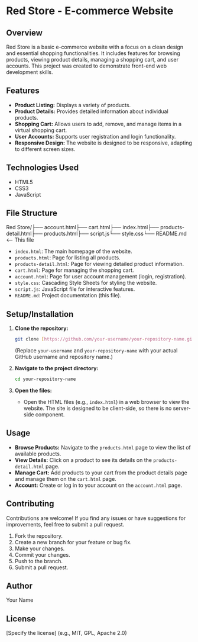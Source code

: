 # Red Store - E-commerce Website

## Overview

Red Store is a basic e-commerce website with a focus on a clean design and essential shopping functionalities. It includes features for browsing products, viewing product details, managing a shopping cart, and user accounts.  This project was created to demonstrate front-end web development skills.

## Features

* **Product Listing:** Displays a variety of products.
* **Product Details:** Provides detailed information about individual products.
* **Shopping Cart:** Allows users to add, remove, and manage items in a virtual shopping cart.
* **User Accounts:** Supports user registration and login functionality.
* **Responsive Design:** The website is designed to be responsive, adapting to different screen sizes.

## Technologies Used

* HTML5
* CSS3
* JavaScript

## File Structure

Red Store/├── account.html├── cart.html├── index.html├── products-detail.html├── products.html├── script.js└── style.css└── README.md  <-- This file
* `index.html`: The main homepage of the website.
* `products.html`: Page for listing all products.
* `products-detail.html`: Page for viewing detailed product information.
* `cart.html`: Page for managing the shopping cart.
* `account.html`: Page for user account management (login, registration).
* `style.css`:  Cascading Style Sheets for styling the website.
* `script.js`:  JavaScript file for interactive features.
* `README.md`:  Project documentation (this file).

## Setup/Installation

1.  **Clone the repository:**
    ```bash
    git clone [https://github.com/your-username/your-repository-name.git](https://github.com/your-username/your-repository-name.git)
    ```
    (Replace `your-username` and `your-repository-name` with your actual GitHub username and repository name.)

2.  **Navigate to the project directory:**
    ```bash
    cd your-repository-name
    ```

3.  **Open the files:**
    * Open the HTML files (e.g., `index.html`) in a web browser to view the website.  The site is designed to be client-side, so there is no server-side component.

## Usage

* **Browse Products:** Navigate to the `products.html` page to view the list of available products.
* **View Details:** Click on a product to see its details on the `products-detail.html` page.
* **Manage Cart:** Add products to your cart from the product details page and manage them on the `cart.html` page.
* **Account:** Create or log in to your account on the `account.html` page.

## Contributing

Contributions are welcome! If you find any issues or have suggestions for improvements, feel free to submit a pull request.

1.  Fork the repository.
2.  Create a new branch for your feature or bug fix.
3.  Make your changes.
4.  Commit your changes.
5.  Push to the branch.
6.  Submit a pull request.

## Author

Your Name

## License

[Specify the license] (e.g., MIT, GPL, Apache 2.0)

